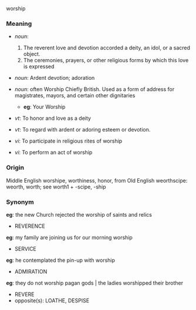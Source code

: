 worship
### Meaning
+ _noun_:
   1. The reverent love and devotion accorded a deity, an idol, or a sacred object.
   2. The ceremonies, prayers, or other religious forms by which this love is expressed
+ _noun_: Ardent devotion; adoration
+ _noun_: often Worship Chiefly British. Used as a form of address for magistrates, mayors, and certain other dignitaries
    + __eg__: Your Worship

+ _vt_: To honor and love as a deity
+ _vt_: To regard with ardent or adoring esteem or devotion.
+ _vi_: To participate in religious rites of worship
+ _vi_: To perform an act of worship

### Origin

Middle English worshipe, worthiness, honor, from Old English weorthscipe: weorth, worth; see worth1 + -scipe, -ship

### Synonym

__eg__: the new Church rejected the worship of saints and relics

+ REVERENCE

__eg__: my family are joining us for our morning worship

+ SERVICE

__eg__: he contemplated the pin-up with worship

+ ADMIRATION

__eg__: they do not worship pagan gods | the ladies worshipped their brother

+ REVERE
+ opposite(s): LOATHE, DESPISE


